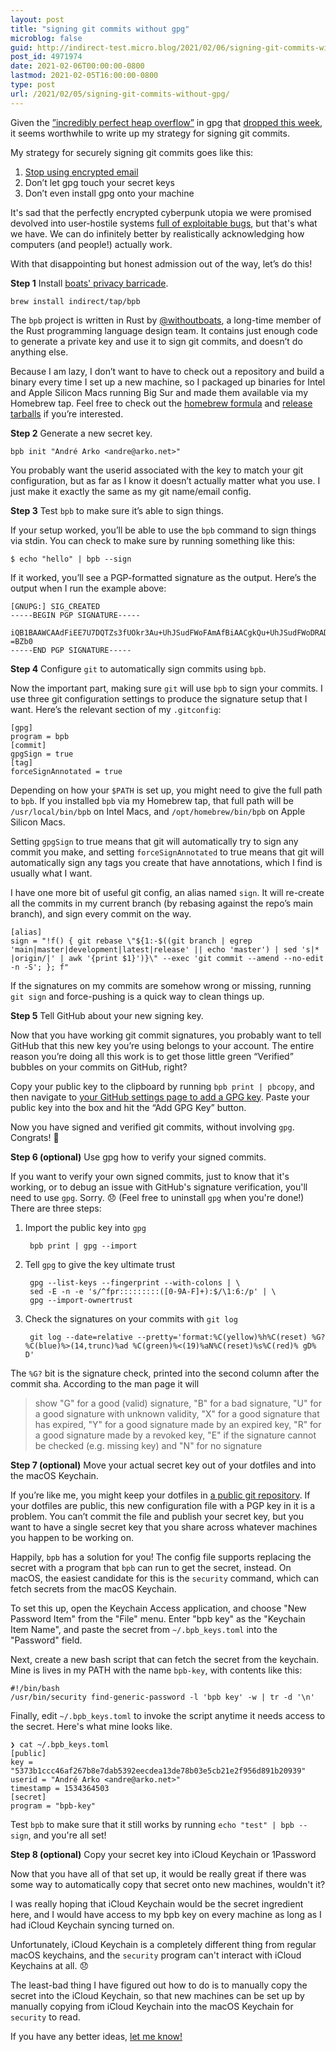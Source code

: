 ```yaml
---
layout: post
title: "signing git commits without gpg"
microblog: false
guid: http://indirect-test.micro.blog/2021/02/06/signing-git-commits-without-gpg/
post_id: 4971974
date: 2021-02-06T00:00:00-0800
lastmod: 2021-02-05T16:00:00-0800
type: post
url: /2021/02/05/signing-git-commits-without-gpg/
---
```

Given the [”incredibly perfect heap overflow”](https://twitter.com/FiloSottile/status/1355225801172660224) in gpg that [dropped this week](https://dev.gnupg.org/T5275), it seems worthwhile to write up my strategy for signing git commits.

My strategy for securely signing git commits goes like this:

1. [Stop using encrypted email](https://latacora.micro.blog/2020/02/19/stop-using-encrypted.html)
2. Don’t let gpg touch your secret keys
3. Don’t even install gpg onto your machine

It's sad that the perfectly encrypted cyberpunk utopia we were promised devolved into user-hostile systems [full of exploitable bugs](https://gist.github.com/rjhansen/67ab921ffb4084c865b3618d6955275f), but that's what we have. We can do infinitely better by realistically acknowledging how computers (and people!) actually work.

With that disappointing but honest admission out of the way, let’s do this!

**Step 1** Install [boats' privacy barricade](https://github.com/withoutboats/bpb/).

    brew install indirect/tap/bpb

The `bpb` project is written in Rust by [@withoutboats](https://twitter.com/withoutboats), a long-time member of the Rust programming language design team. It contains just enough code to generate a private key and use it to sign git commits, and doesn’t do anything else.

Because I am lazy, I don’t want to have to check out a repository and build a binary every time I set up a new machine, so I packaged up binaries for Intel and Apple Silicon Macs running Big Sur and made them available via my Homebrew tap. Feel free to check out the [homebrew formula](https://github.com/indirect/homebrew-tap/blob/master/Formula/bpb.rb) and [release tarballs](https://github.com/indirect/homebrew-tap/releases/tag/bpb-v1.2.0) if you’re interested.

**Step 2** Generate a new secret key.

    bpb init "André Arko <andre@arko.net>"

You probably want the userid associated with the key to match your git configuration, but as far as I know it doesn’t actually matter what you use. I just make it exactly the same as my git name/email config.

**Step 3** Test `bpb` to make sure it’s able to sign things.

If your setup worked, you’ll be able to use the `bpb` command to sign things via stdin. You can check to make sure by running something like this:

    $ echo "hello" | bpb --sign

If it worked, you’ll see a PGP-formatted signature as the output. Here’s the output when I run the example above:

```plain
[GNUPG:] SIG_CREATED 
-----BEGIN PGP SIGNATURE-----

iQB1BAAWCAAdFiEE7U7DQTZs3fUOkr3Au+UhJSudFWoFAmAfBiAACgkQu+UhJSudFWoDRAD+OuSWJzN2FWemZKrlQgZ4rcp6YfjxhKsqfUrnn8M06gEA/2eqNf7/J3JPvSfEfVA44xVOOfni7utAa/+sP1CdbwsG
=BZb0
-----END PGP SIGNATURE-----
```

**Step 4** Configure `git` to automatically sign commits using `bpb`.

Now the important part, making sure `git` will use `bpb` to sign your commits.  I use three git configuration settings to produce the signature setup that I want. Here’s the relevant section of my `.gitconfig`:

```plain
[gpg]
program = bpb
[commit]
gpgSign = true
[tag]
forceSignAnnotated = true
```

Depending on how your `$PATH` is set up, you might need to give the full path to `bpb`. If you installed `bpb` via my Homebrew tap, that full path will be `/usr/local/bin/bpb` on Intel Macs, and `/opt/homebrew/bin/bpb` on Apple Silicon Macs.

Setting `gpgSign` to true means that git will automatically try to sign any commit you make, and setting `forceSignAnnotated` to true means that git will automatically sign any tags you create that have annotations, which I find is usually what I want.

I have one more bit of useful git config, an alias named `sign`. It will re-create all the commits in my current branch (by rebasing against the repo’s main branch), and sign every commit on the way.

```gitconfig
[alias]
sign = "!f() { git rebase \"${1:-$((git branch | egrep 'main|master|development|latest|release' || echo 'master') | sed 's|* |origin/|' | awk '{print $1}')}\" --exec 'git commit --amend --no-edit -n -S'; }; f"
```

If the signatures on my commits are somehow wrong or missing, running `git sign` and force-pushing is a quick way to clean things up.

**Step 5** Tell GitHub about your new signing key.

Now that you have working git commit signatures, you probably want to tell GitHub that this new key you’re using belongs to your account. The entire reason you’re doing all this work is to get those little green “Verified” bubbles on your commits on GitHub, right?

Copy your public key to the clipboard by running `bpb print | pbcopy`, and then navigate to [your GitHub settings page to add a GPG key](https://github.com/settings/gpg/new). Paste your public key into the box and hit the “Add GPG Key” button.

Now you have signed and verified git commits, without involving `gpg`. Congrats! 🎉

**Step 6 (optional)** Use gpg how to verify your signed commits.

If you want to verify your own signed commits, just to know that it's working, or to debug an issue with GitHub's signature verification, you'll need to use `gpg`. Sorry. 😞
(Feel free to uninstall `gpg` when you're done!) There are three steps:

1. Import the public key into `gpg`

        bpb print | gpg --import

2. Tell `gpg` to give the key ultimate trust

        gpg --list-keys --fingerprint --with-colons | \
        sed -E -n -e 's/^fpr:::::::::([0-9A-F]+):$/\1:6:/p' | \
        gpg --import-ownertrust

3. Check the signatures on your commits with `git log`

        git log --date=relative --pretty='format:%C(yellow)%h%C(reset) %G? %C(blue)%>(14,trunc)%ad %C(green)%<(19)%aN%C(reset)%s%C(red)% gD% D'

The `%G?` bit is the signature check, printed into the second column after the commit sha. According to the man page it will
> show "G" for a good (valid) signature, "B" for a bad signature, "U" for a good signature with unknown validity, "X" for a good signature that has expired, "Y" for a good signature made by an expired key, "R" for a good signature made by a revoked key, "E" if the signature cannot be checked (e.g. missing key) and "N" for no signature

**Step 7 (optional)** Move your actual secret key out of your dotfiles and into the macOS Keychain.

If you’re like me, you might keep your dotfiles in [a public git repository](https://github.com/indirect/dotfiles). If your dotfiles are public, this new configuration file with a PGP key in it is a problem. You can’t commit the file and publish your secret key, but you want to have a single secret key that you share across whatever machines you happen to be working on.

Happily, `bpb` has a solution for you! The config file supports replacing the secret with a program that `bpb` can run to get the secret, instead. On macOS, the easiest candidate for this is the `security` command, which can fetch secrets from the macOS Keychain.

To set this up, open the Keychain Access application, and choose "New Password Item" from the "File" menu. Enter "bpb key" as the "Keychain Item Name", and paste the secret from `~/.bpb_keys.toml` into the "Password" field.

Next, create a new bash script that can fetch the secret from the keychain. Mine is lives in my PATH with the name `bpb-key`, with contents like this:

    #!/bin/bash
    /usr/bin/security find-generic-password -l 'bpb key' -w | tr -d '\n'

Finally, edit `~/.bpb_keys.toml` to invoke the script anytime it needs access to the secret. Here's what mine looks like.

    ❯ cat ~/.bpb_keys.toml
    [public]
    key = "5373b1ccc46af267b8e7dab5392eecdea13de78b03e5cb21e2f956d891b20939"
    userid = "André Arko <andre@arko.net>"
    timestamp = 1534364503
    [secret]
    program = "bpb-key"

Test `bpb` to make sure that it still works by running `echo "test" | bpb --sign`, and you're all set!

**Step 8 (optional)** Copy your secret key into iCloud Keychain or 1Password

Now that you have all of that set up, it would be really great if there was some way to automatically copy that secret onto new machines, wouldn't it?

I was really hoping that iCloud Keychain would be the secret ingredient here, and I would have access to my bpb key on every machine as long as I had iCloud Keychain syncing turned on.

Unfortunately, iCloud Keychain is a completely different thing from regular macOS keychains, and the `security` program can't interact with iCloud Keychains at all. 😞

The least-bad thing I have figured out how to do is to manually copy the secret into the iCloud Keychain, so that new machines can be set up by manually copying from iCloud Keychain into the macOS Keychain for `security` to read.

If you have any better ideas, [let me know!](mailto:andre+bpb@arko.net)
